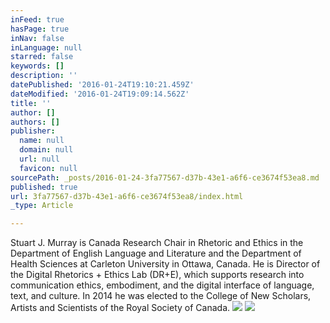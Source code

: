 ```yaml
---
inFeed: true
hasPage: true
inNav: false
inLanguage: null
starred: false
keywords: []
description: ''
datePublished: '2016-01-24T19:10:21.459Z'
dateModified: '2016-01-24T19:09:14.562Z'
title: ''
author: []
authors: []
publisher:
  name: null
  domain: null
  url: null
  favicon: null
sourcePath: _posts/2016-01-24-3fa77567-d37b-43e1-a6f6-ce3674f53ea8.md
published: true
url: 3fa77567-d37b-43e1-a6f6-ce3674f53ea8/index.html
_type: Article

---
```

Stuart J. Murray is Canada Research Chair in Rhetoric and Ethics in the Department of English Language and Literature and the Department of Health Sciences at Carleton University in Ottawa, Canada. He is Director of the Digital Rhetorics + Ethics Lab (DR+E), which supports research into communication ethics, embodiment, and the digital interface of language, text, and culture.
In 2014 he was elected to the College of New Scholars, Artists and Scientists of the Royal Society of Canada.
![](https://the-grid-user-content.s3-us-west-2.amazonaws.com/c890327e-d761-4380-be0a-92f268343ce8.png)
![](https://the-grid-user-content.s3-us-west-2.amazonaws.com/f6ae157f-d05c-4a40-bae2-2bfbb6337973.jpg)